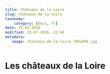 ```yaml
---
title: Châteaux de la Loire
slug: chateaux-de-la-loire
taxonomy:
    category: [docs, fr]
date: 15-01-2016
modified: 23-07-2016, 22:44
metadata:
   image: chateaux-de-la-loire_700x499.jpg
---
```


# Les châteaux de la Loire